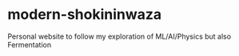 # modern-shokininwaza
Personal website to follow my exploration of ML/AI/Physics but also Fermentation
